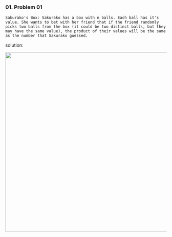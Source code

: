 ### 01. Problem 01
```Sakurako's Box: Sakurako has a box with n balls. Each ball has it's value. She wants to bet with her friend that if the friend randomly picks two balls from the box (it could be two distinct balls, but they may have the same value), the product of their values will be the same as the number that Sakurako guessed.```

solution:
<div style="text-align: center;">
    <img src="https://raw.githubusercontent.com/Rabbi-hasan0/Math-types-problems/main/1.%20Probablity%20Type/img/expected_value1.png" width="560" height="560">
</div>

